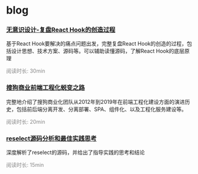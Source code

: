 # blog

### [无意识设计-复盘React Hook的创造过程](https://github.com/shanggqm/blog/issues/4)
基于React Hook要解决的痛点问题出发，完整复盘React Hook的创造的过程，包括设计思想、技术方案、源码等。可以辅助读懂源码，了解React Hook的底层原理
<div style="color:#888888;">阅读时长: 30min</div>

### [搜狗商业前端工程化蜕变之路](https://github.com/shanggqm/blog/issues/3)
完整地介绍了搜狗商业化团队从2012年到2019年在前端工程化建设方面的演进历史，包括前后端分离开发、分离部署、SPA、组件化、以及工程化服务建设等。
<div style="color:#888888;">阅读时长: 20min</div>

### [reselect源码分析和最佳实践思考](https://github.com/shanggqm/blog/issues/2)
深度解析了reselect的源码，并给出了指导实践的思考和结论
<div style="color:#888888;">阅读时长: 15min</div>

